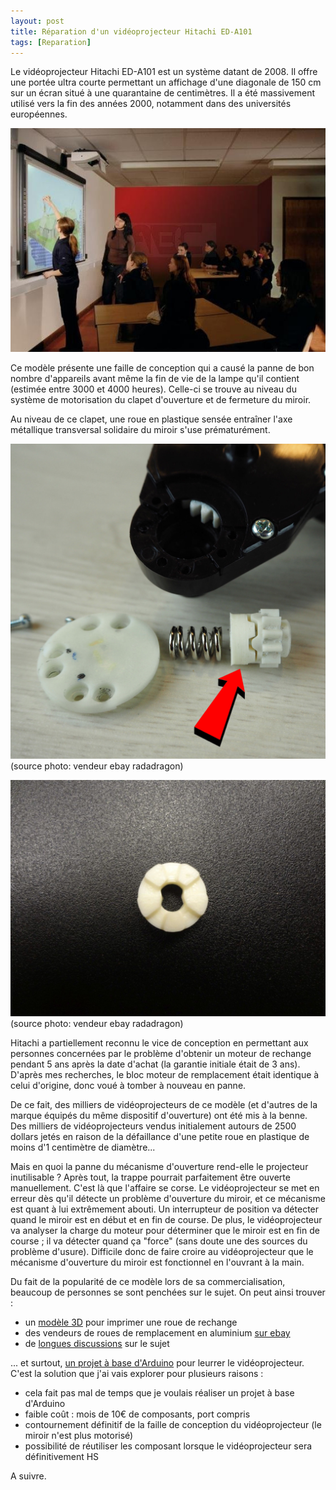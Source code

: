 ```yaml
---
layout: post
title: Réparation d'un vidéoprojecteur Hitachi ED-A101
tags: [Reparation]
---
```


Le vidéoprojecteur Hitachi ED-A101 est un système datant de 2008. Il offre une portée ultra courte permettant un affichage d'une diagonale de 150 cm sur un écran situé à une quarantaine de centimètres. Il a été massivement utilisé vers la fin des années 2000, notamment dans des universités européennes.

![Hitachi ED-A101](/images/hitachi-ed-a101.jpg "Hitachi ED-A101")

Ce modèle présente une faille de conception qui a causé la panne de bon nombre d'appareils avant même la fin de vie de la lampe qu'il contient (estimée entre 3000 et 4000 heures). Celle-ci se trouve au niveau du système de motorisation du clapet d'ouverture et de fermeture du miroir.

Au niveau de ce clapet, une roue en plastique sensée entraîner l'axe métallique transversal solidaire du miroir s'use prématurément.

![Hitachi ED-A101 roue](/images/hitachi-ed-a101-gear.jpg "Hitachi ED-A101 roue")
(source photo: vendeur ebay radadragon)

![Hitachi ED-A101 roue](/images/hitachi-ed-a101-gear2.jpg "Hitachi ED-A101 roue")
(source photo: vendeur ebay radadragon)

Hitachi a partiellement reconnu le vice de conception en permettant aux personnes concernées par le problème d'obtenir un moteur de rechange pendant 5 ans après la date d'achat (la garantie initiale était de 3 ans). D'après mes recherches, le bloc moteur de remplacement était identique à celui d'origine, donc voué à tomber à nouveau en panne.

De ce fait, des milliers de vidéoprojecteurs de ce modèle (et d'autres de la marque équipés du même dispositif d'ouverture) ont été mis à la benne. Des milliers de vidéoprojecteurs vendus initialement autours de 2500 dollars jetés en raison de la défaillance d'une petite roue en plastique de moins d'1 centimètre de diamètre...

Mais en quoi la panne du mécanisme d'ouverture rend-elle le projecteur inutilisable ? Après tout, la trappe pourrait parfaitement être ouverte manuellement. C'est là que l'affaire se corse. Le vidéoprojecteur se met en erreur dès qu'il détecte un problème d'ouverture du miroir, et ce mécanisme est quant à lui extrêmement abouti. Un interrupteur de position va détecter quand le miroir est en début et en fin de course. De plus, le vidéoprojecteur va analyser la charge du moteur pour déterminer que le miroir est en fin de course ; il va détecter quand ça "force" (sans doute une des sources du problème d'usure). Difficile donc de faire croire au vidéoprojecteur que le mécanisme d'ouverture du miroir est fonctionnel en l'ouvrant à la main.

Du fait de la popularité de ce modèle lors de sa commercialisation, beaucoup de personnes se sont penchées sur le sujet. On peut ainsi trouver :
- un [modèle 3D](https://www.thingiverse.com/thing:888215/) pour imprimer une roue de rechange
- des vendeurs de roues de remplacement en aluminium [sur ebay](https://www.ebay.fr/itm/HITACHI-GP00911-GP00912-GP00913-NOT-WHOLE-Mirror-Motor-1x-One-Gear-Repair-Kit/173464212702)
- de [longues discussions](http://www.edugeek.net/forums/av-multimedia-related/83771-hitachi-ed-a100-lens-door-error-door-wont-close.html) sur le sujet

... et surtout, [un projet à base d'Arduino](http://www.edugeek.net/forums/av-multimedia-related/83771-hitachi-ed-a100-lens-door-error-door-wont-close.html) pour leurrer le vidéoprojecteur. C'est la solution que j'ai vais explorer pour plusieurs raisons :

- cela fait pas mal de temps que je voulais réaliser un projet à base d'Arduino
- faible coût : mois de 10€ de composants, port compris
- contournement définitif de la faille de conception du vidéoprojecteur (le miroir n'est plus motorisé)
- possibilité de réutiliser les composant lorsque le vidéoprojecteur sera définitivement HS

A suivre.
